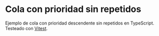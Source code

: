 # Cola con prioridad sin repetidos

Ejemplo de cola con prioridad descendente sin repetidos en TypeScript. Testeado con [Vitest](https://vitest.dev/).
